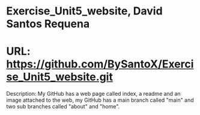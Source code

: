 # Exercise_Unit5_website, David Santos Requena
# URL: https://github.com/BySantoX/Exercise_Unit5_website.git
Description: My GitHub has a web page called index, a readme and an image attached to the web, my GitHub has a main branch called "main" and two sub branches called "about" and "home".